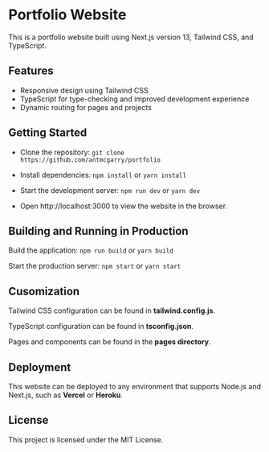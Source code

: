 # Portfolio Website
This is a portfolio website built using Next.js version 13, Tailwind CSS, and TypeScript.

## Features
- Responsive design using Tailwind CSS
- TypeScript for type-checking and improved development experience
- Dynamic routing for pages and projects

## Getting Started
- Clone the repository: `git clone https://github.com/antmcgarry/portfolio`

- Install dependencies: `npm install` or `yarn install`

- Start the development server: `npm run dev` or `yarn dev`

- Open http://localhost:3000 to view the website in the browser.

## Building and Running in Production
Build the application: `npm run build` or `yarn build`

Start the production server: `npm start` or `yarn start`

## Cusomization
Tailwind CSS configuration can be found in **tailwind.config.js**.

TypeScript configuration can be found in **tsconfig.json**.

Pages and components can be found in the **pages directory**.

## Deployment
This website can be deployed to any environment that supports Node.js and Next.js, such as **Vercel** or **Heroku**.


## License
This project is licensed under the MIT License.
